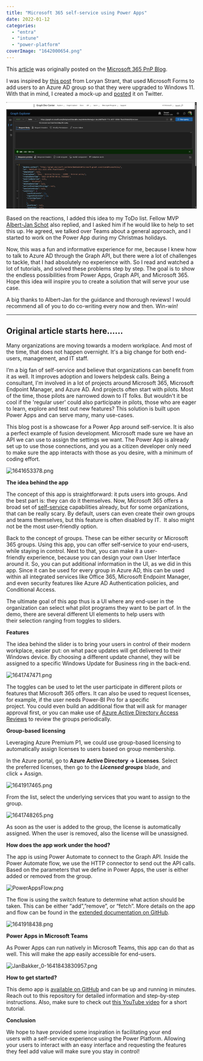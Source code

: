 ```yaml
---
title: "Microsoft 365 self-service using Power Apps"
date: 2022-01-12
categories: 
  - "entra"
  - "intune"
  - "power-platform"
coverImage: "1642000654.png"
---
```


This [article](https://techcommunity.microsoft.com/t5/microsoft-365-pnp-blog/microsoft-365-self-service-using-power-apps/ba-p/3056109) was originally posted on the [Microsoft 365 PnP Blog](https://techcommunity.microsoft.com/t5/microsoft-365-pnp-blog/bg-p/Microsoft365PnPBlog).

I was inspired by [this post](https://www.loryanstrant.com/2021/10/13/automate-your-windows-11-upgrade-with-forms-power-automate-and-intune/) from Loryan Strant, that used Microsoft Forms to add users to an Azure AD group so that they were upgraded to Windows 11. With that in mind, I created a mock-up and [posted](https://twitter.com/janbakker_/status/1470673405183770625) it on Twitter.

![](/assets/images/image-6.png)

Based on the reactions, I added this idea to my ToDo list. Fellow MVP [Albert-Jan Schot](https://twitter.com/appieschot) also replied, and I asked him if he would like to help to set this up. He agreed, we talked over Teams about a general approach, and I started to work on the Power App during my Christmas holidays.

Now, this was a fun and informative experience for me, because I knew how to talk to Azure AD through the Graph API, but there were a lot of challenges to tackle, that I had absolutely no experience with. So I read and watched a lot of tutorials, and solved these problems step by step. The goal is to show the endless possibilities from Power Apps, Graph API, and Microsoft 365. Hope this idea will inspire you to create a solution that will serve your use case.

A big thanks to Albert-Jan for the guidance and thorough reviews! I would recommend all of you to do co-writing every now and then. Win-win!

* * *

## Original article starts here......

Many organizations are moving towards a modern workplace. And most of the time, that does not happen overnight. It's a big change for both end-users, management, and IT staff. 

I’m a big fan of self-service and believe that organizations can benefit from it as well. It improves adoption and lowers helpdesk calls. Being a consultant, I'm involved in a lot of projects around Microsoft 365, Microsoft Endpoint Manager, and Azure AD. And projects often start with pilots. Most of the time, those pilots are narrowed down to IT folks. But wouldn't it be cool if the 'regular user' could also participate in pilots, those who are eager to learn, explore and test out new features? This solution is built upon Power Apps and can serve many, many use-cases.  

  
This blog post is a showcase for a Power App around self-service. It is also a perfect example of fusion development. Microsoft made sure we have an API we can use to assign the settings we want. The Power App is already set up to use those connections, and you as a citizen developer only need to make sure the app interacts with those as you desire, with a minimum of coding effort. 

![1641653378.png](/assets/images/large "1641653378.png")

**The idea behind the app**

The concept of this app is straightforward: it puts users into groups. And the best part is: they can do it themselves. Now, Microsoft 365 offers a broad set of [self-service](https://janbakker.tech/self-service-in-microsoft-365/) capabilities already, but for some organizations, that can be really scary. By default, users can even create their own groups and teams themselves, but this feature is often disabled by IT.  It also might not be the most user-friendly option.  

Back to the concept of groups. These can be either security or Microsoft 365 groups. Using this app, you can offer self-service to your end-users, while staying in control. Next to that, you can make it a user-friendly experience, because you can design your own User Interface around it. So, you can put additional information in the UI, as we did in this app. Since it can be used for every group in Azure AD, this can be used within all integrated services like Office 365, Microsoft Endpoint Manager, and even security features like Azure AD Authentication policies, and Conditional Access. 

The ultimate goal of this app thus is a UI where any end-user in the organization can select what pilot programs they want to be part of. In the demo, there are several different UI elements to help users with their selection ranging from toggles to sliders.  

**Features**

The idea behind the slider is to bring your users in control of their modern workplace, easier put: on what pace updates will get delivered to their Windows device. By choosing a different update channel, they will be assigned to a specific Windows Update for Business ring in the back-end. 

![1641747471.png](/assets/images/large "1641747471.png")

The toggles can be used to let the user participate in different pilots or features that Microsoft 365 offers. It can also be used to request licenses, for example, if the user needs Power-BI Pro for a specific project. You could even build an additional flow that will ask for manager approval first, or you can make use of [Azure Active Directory Access Reviews](https://janbakker.tech/active-directory-identity-governance-access-reviews/) to review the groups periodically. 

**Group-based licensing**

Leveraging Azure Premium P1, we could use group-based licensing to automatically assign licenses to users based on group membership.  

In the Azure portal, go to **Azure Active Directory -> Licenses**. Select the preferred licenses, then go to the **_Licensed groups_** blade, and click + Assign.  

![1641917465.png](/assets/images/large "1641917465.png")

From the list, select the underlying services that you want to assign to the group. 

![1641748265.png](/assets/images/large "1641748265.png")

As soon as the user is added to the group, the license is automatically assigned. When the user is removed, also the license will be unassigned.  

**How does the app work under the hood?**

The app is using Power Automate to connect to the Graph API. Inside the Power Automate flow, we use the HTTP connector to send out the API calls. Based on the parameters that we define in Power Apps, the user is either added or removed from the group.  

![PowerAppsFlow.png](/assets/images/large "PowerAppsFlow.png")

The flow is using the switch feature to determine what action should be taken. This can be either “add”,”remove”, or “fetch”. More details on the app and flow can be found in the [extended documentation on GitHub](https://github.com/BakkerJan/M365Portal).  

![1641918438.png](/assets/images/large "1641918438.png")

**Power Apps in Microsoft Teams**

As Power Apps can run natively in Microsoft Teams, this app can do that as well. This will make the app easily accessible for end-users.  

![JanBakker_0-1641843830957.png](/assets/images/medium "JanBakker_0-1641843830957.png")

**How to get started?**

This demo app is [available on GitHub](https://github.com/BakkerJan/M365Portal) and can be up and running in minutes. Reach out to this repository for detailed information and step-by-step instructions. Also, make sure to check out [this YouTube video](https://www.youtube.com/watch?v=MzH1Ps6gG7A) for a short tutorial.    

**Conclusion**

We hope to have provided some inspiration in facilitating your end users with a self-service experience using the Power Platform. Allowing your users to interact with an easy interface and requesting the features they feel add value will make sure you stay in control!   

[](https://techcommunity.microsoft.com/t5/microsoft-365-pnp-blog/microsoft-365-self-service-using-power-apps/ba-p/3056109#)
